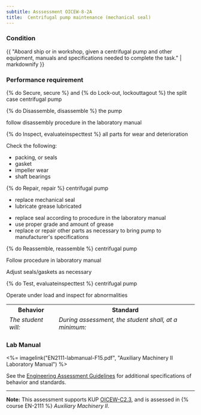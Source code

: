 ```yaml
---
subtitle: Asssessment OICEW-8-2A
title:  Centrifugal pump maintenance (mechanical seal)
---
```




### Condition

{{ "Aboard ship or in workshop, given a centrifugal pump and other equipment, manuals and specifications needed to complete the task." | markdownify }}

### Performance requirement 

<table width='100%' class='Guidelines'>
 <thead>
 <tr>
     <th class='thirty'>Behavior</th>
     <th class='seventy'>Standard</th>
 </tr>
 <tr>
     <td><em>The student will:</em></td>
     <td><em>During assessment, the student shall, at a minimum:</em></td>
 </tr>
 </thead>
 <tbody>


<!--rowstart-->

{% do Secure, secure %} and {% do Lock-out, lockouttagout %} the split case centrifugal pump

<!--cellbreak-->



<!--rowend-->


<!--rowstart-->

{% do Disassemble, disassemble %} the pump

<!--cellbreak-->

follow disassembly procedure in the laboratory manual

<!--rowend-->


<!--rowstart-->

{% do Inspect, evaluateinspecttest %} all parts for wear and deterioration

<!--cellbreak-->

Check the following:

  * packing, or seals
  * gasket
  * impeller wear
  * shaft bearings

<!--rowend-->


<!--rowstart-->

{% do Repair, repair %} centrifugal pump

* replace mechanical seal 
* lubricate grease lubricated

<!--cellbreak-->

* replace seal according to procedure in the laboratory manual
* use proper grade and amount of grease 
* replace or repair other parts as necessary to bring pump to manufacturer's specifications

<!--rowend-->


<!--rowstart-->

{% do Reassemble, reassemble %} centrifugal pump

<!--cellbreak-->

Follow procedure in laboratory manual

Adjust seals/gaskets as necessary

<!--rowend-->


<!--rowstart-->

{% do Test, evaluateinspecttest %} centrifugal pump

<!--cellbreak-->

Operate under load and inspect for abnormalities

<!--rowend-->


 </tbody>
 </table>

### Lab Manual

<%= imagelink("EN2111-labmanual-F15.pdf", "Auxiliary Machinery II Laboratory Manual") %>

See the [Engineering Assessment Guidelines](guidelines) for additional specifications of behavior and standards.


*****

**Note:** This assessment supports KUP [OICEW-C2.3]({{site.baseurl}}/tables/31.html#OICEW-C2.3), and is assessed in  {% course  EN-2111 %}  *Auxiliary Machinery II*. 

